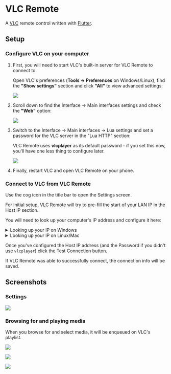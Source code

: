 # VLC Remote

A [VLC](https://www.videolan.org/vlc/) remote control written with [Flutter](https://flutter.io/).

## Setup

### Configure VLC on your computer

1. First, you will need to start VLC's built-in server for VLC Remote to connect to.

   Open VLC's preferences (**Tools → Preferences** on Windows/Linux), find the **"Show settings"** section and click **"All"** to view advanced settings:

   ![](screenshots/vlc-settings.png)

2. Scroll down to find the Interface → Main interfaces settings and check the **"Web"** option:

   ![](screenshots/vlc-interfaces.png)

3. Switch to the Interface → Main interfaces -> Lua settings and set a password for the VLC server in the "Lua HTTP" section:

   VLC Remote uses **vlcplayer** as its default password - if you set this now, you'll have one less thing to configure later.

   ![](screenshots/vlc-lua-http.png)

4. Finally, restart VLC and open VLC Remote on your phone.

### Connect to VLC from VLC Remote

Use the cog icon in the title bar to open the Settings screen.

For initial setup, VLC Remote will try to pre-fill the start of your LAN IP in the Host IP section.

You will need to look up your computer's IP address and configure it here:

<details>
<summary>Looking up your IP on Windows</summary>
- Open a Command Prompt
- Type `ipconfig` and press enter to
- Look for `IPv4 Address` in the command's output, which should have an IP address similar to the Host IP setting in the app
</details>

<details>
<summary>Looking up your IP on Linux/Mac</summary>
- Open a Terminal
- Type `ifconfig` and press enter to
- Look for `eth0` in the command's output, which should have an IP address similar to the Host IP setting in the app
</details>

Once you've configured the Host IP address (and the Password if you didn't use `vlcplayer`) click the Test Connection button.

If VLC Remote was able to successfully connect, the connection info will be saved.

## Screenshots

### Settings

![](screenshots/settings.png)

### Browsing for and playing media

When you browse for and select media, it will be enqueued on VLC's playlist.

![](screenshots/open-media.png)

![](screenshots/file-browser.png)

![](screenshots/playing-vlc.png)